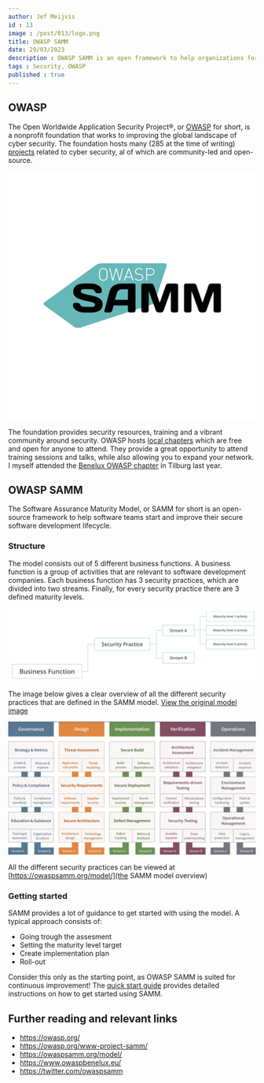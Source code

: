 ```yaml
---
author: Jef Meijvis
id : 13
image : /post/013/logo.png
title: OWASP SAMM
date: 29/03/2023
description : OWASP SAMM is an open framework to help organizations formulate and implement a strategy for software security!
tags : Security, OWASP
published : true
---
```


## OWASP

The Open Worldwide Application Security Project®, or [OWASP](https://owasp.org/) for short, is a nonprofit foundation that works to improving the global landscape of cyber security. The foundation hosts many (285 at the time of writing) [projects](https://owasp.org/projects/) related to cyber security, al of which are community-led and open-source. 

![OWASP foundation [small]](/static/post/013/logo.png)

The foundation provides security resources, training and a vibrant community around security.
OWASP hosts [local chapters](https://owasp.org/chapters/) which are free and open for anyone to attend.
They provide a great opportunity to attend training sessions and talks, while also allowing you to expand your network. I myself attended the [Benelux OWASP chapter](https://www.owaspbenelux.eu/) in Tilburg last year.


## OWASP SAMM

The Software Assurance Maturity Model, or SAMM for short is an open-source framework to help software teams start and improve their secure software development lifecycle. 

### Structure
The model consists out of 5 different business functions.
A business function is a group of activities that are relevant to software development companies. 
Each business function has 3 security practices, which are divided into two streams.
Finally, for every security practice there are 3 defined maturity levels. 

![SAMM Structure © OWASP](/static/post/013/structure.png)

The image below gives a clear overview of all the different security practices that are defined in the SAMM model. 
[View the original model image](https://owaspsamm.org/about/)

![SAMM Model © OWASP](/static/post/013/model.png)

All the different security practices can be viewed at [https://owaspsamm.org/model/](the SAMM model overview)


### Getting started
SAMM provides a lot of guidance to get started with using the model. 
A typical approach consists of:
- Going trough the assesment
- Setting the maturity level target
- Create implementation plan
- Roll-out

Consider this only as the starting point, as OWASP SAMM is suited for continuous improvement!
The [quick start guide](https://owaspsamm.org/guidance/quick-start-guide/) provides detailed instructions on how to get started using SAMM.

## Further reading and relevant links
- https://owasp.org/
- https://owasp.org/www-project-samm/
- https://owaspsamm.org/model/
- https://www.owaspbenelux.eu/
- https://twitter.com/owaspsamm